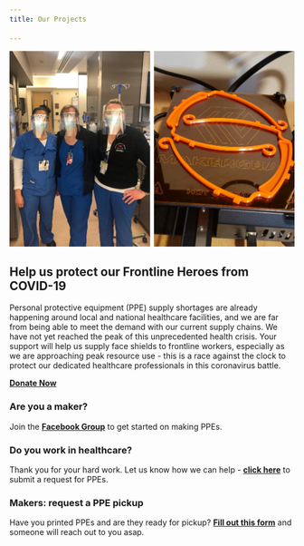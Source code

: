 ```yaml
---
title: Our Projects

---
```

![](/src/images/splash.png)

## Help us protect our Frontline Heroes from COVID-19

Personal protective equipment (PPE) supply shortages are already happening around local and national healthcare facilities, and we are far from being able to meet the demand with our current supply chains. We have not yet reached the peak of this unprecedented health crisis. Your support will help us supply face shields to frontline workers, especially as we are approaching peak resource use - this is a race against the clock to protect our dedicated healthcare professionals in this coronavirus battle.

[**Donate Now**](https://donorbox.org/masks-for-washington-hospitals "Donate Now")

### Are you a maker?

Join the [**Facebook Group**](https://www.facebook.com/groups/209781503693623/) to get started on making PPEs.

### Do you work in healthcare?

Thank you for your hard work. Let us know how we can help - [**click here**](https://airtable.com/shr8N7KR1XbVziJ5k) to submit a request for PPEs.

### Makers: request a PPE pickup

Have you printed PPEs and are they ready for pickup? [**Fill out this form**](https://airtable.com/shriWHxJj5lhjHIdJ) and someone will reach out to you asap.